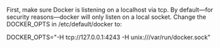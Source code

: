 First, make sure Docker is listening on a localhost via tcp.
By default—for security reasons—docker will only listen on a local socket.
Change the DOCKER_OPTS in /etc/default/docker to:

DOCKER_OPTS="-H tcp://127.0.0.1:4243 -H unix:///var/run/docker.sock"

